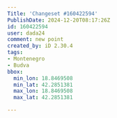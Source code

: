 ```yaml
---
Title: 'Changeset #160422594'
PublishDate: 2024-12-20T08:17:26Z
id: 160422594
user: dada24
comment: new point
created_by: iD 2.30.4
tags:
- Montenegro
- Budva
bbox:
  min_lon: 18.8469508
  min_lat: 42.2851381
  max_lon: 18.8469508
  max_lat: 42.2851381

---
```

